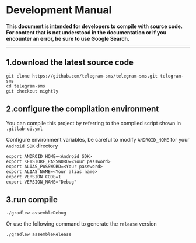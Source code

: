 # Development Manual

**This document is intended for developers to compile with source code. For content that is not understood in the documentation or if you encounter an error, be sure to use Google Search.**

***

## 1.download the latest source code

```
git clone https://github.com/telegram-sms/telegram-sms.git telegram-sms
cd telegram-sms
git checkout nightly
```

## 2.configure the compilation environment

You can compile this project by referring to the compiled script shown in `.gitlab-ci.yml`

Configure environment variables, be careful to modify `ANDROID_HOME` for your `Android SDK` directory

```
export ANDROID_HOME=<Android SDK>
export KEYSTORE_PASSWORD=<Your password>
export ALIAS_PASSWORD=<Your password>
export ALIAS_NAME=<Your alias name>
export VERSION_CODE=1
export VERSION_NAME="Debug"
```

## 3.run compile

```
./gradlew assembleDebug
```

Or use the following command to generate the `release` version

```
./gradlew assembleRelease
```